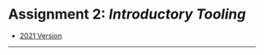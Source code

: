 # Assignment 2: *Introductory Tooling*

* [2021 Version](https://courses.ideate.cmu.edu/60-428/f2021/offerings/2-generating-svgs/)

---
